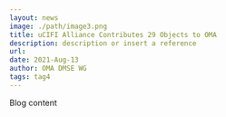 ```yaml
---
layout: news
image: ./path/image3.png
title: uCIFI Alliance Contributes 29 Objects to OMA
description: description or insert a reference
url: 
date: 2021-Aug-13
author: OMA DMSE WG
tags: tag4
---
```

Blog content